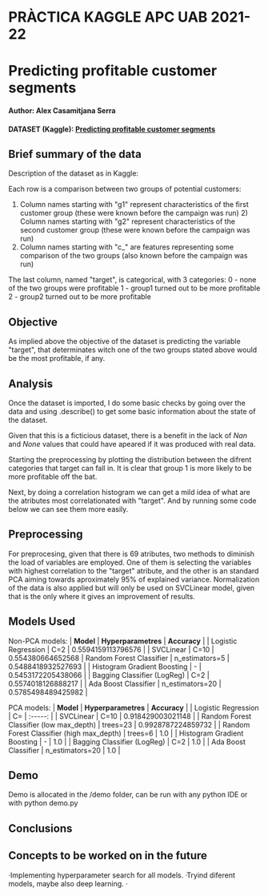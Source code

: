 # PRÀCTICA KAGGLE APC UAB 2021-22 
# Predicting profitable customer segments
#### Author: Alex Casamitjana Serra
#### DATASET (Kaggle): [Predicting profitable customer segments](https://www.kaggle.com/tsiaras/predicting-profitable-customer-segments)

## **Brief summary of the data**
Description of the dataset as in Kaggle:

Each row is a comparison between two groups of potential customers:
1) Column names starting with "g1" represent characteristics of the first customer group (these were known before the campaign was run) 2) Column names starting with "g2" represent characteristics of the second customer group (these were known before the campaign was run)
3) Column names starting with "c_" are features representing some comparison of the two groups (also known before the campaign was run)

The last column, named "target", is categorical, with 3 categories:
0 - none of the two groups were profitable
1 - group1 turned out to be more profitable
2 - group2 turned out to be more profitable

## **Objective**
As implied above the objective of the dataset is predicting the variable "target", that determinates witch one of the two groups stated above would be the most profitable, if any. 



## **Analysis** 
Once the dataset is imported, I do some basic checks by going over the data and using .describe() to get some basic information about the state of the dataset.

Given that this is a ficticious dataset, there is a benefit in the lack of _Nan_ and _None_ values that could have apeared if it was produced with real data. 

Starting the preprocessing by plotting the distribution between the difrent categories that target can fall in. It is clear that group 1 is more likely to be more profitable off the bat.

Next, by doing a correlation histogram we can get a mild idea of what are the atributes most correlationated with "target". And by running some code below we can see them more easily.

## **Preprocessing**
For preprocesing, given that there is 69 atributes, two methods to diminish the load of variables are employed. One of them is selecting the variables with highest correlation to the "target" atribute, and the other is an standard PCA aiming towards aproximately 95% of explained variance. Normalization of the data is also applied but will only be used on SVCLinear model, given that is the only where it gives an improvement of results.

## **Models Used**

Non-PCA models:
| **Model**        | **Hyperparametres**  | **Accuracy**  |
| Logistic Regression | C=2 | 0.5594159113796576 |
| SVCLinear | C=10 | 0.554380664652568
| Random Forest Classifier | n_estimators=5  | 0.5488418932527693 |
| Histogram Gradient Boosting | - | 0.5453172205438066 |
| Bagging Classifier (LogReg) | C=2 | 0.5574018126888217 |
| Ada Boost Classifier | n_estimators=20  | 0.5785498489425982 |

PCA models:
| **Model**        | **Hyperparametres**  | **Accuracy**  |
| Logistic Regression | C= | :-----: |
| SVCLinear | C=10 | 0.918429003021148 |
| Random Forest Classifier (low max_depth) | trees=23  | 0.9928787224859732 |
| Random Forest Classifier (high max_depth) | trees=6  | 1.0 |
| Histogram Gradient Boosting | - | 1.0 |
| Bagging Classifier (LogReg) | C=2 | 1.0 |
| Ada Boost Classifier | n_estimators=20  | 1.0 |


## **Demo**
Demo is allocated in the /demo folder, can be run with any python IDE or with python demo.py

## **Conclusions**


## **Concepts to be worked on in the future**
·Implementing hyperparameter search for all models.
·Tryind diferent models, maybe also deep learning.
·
